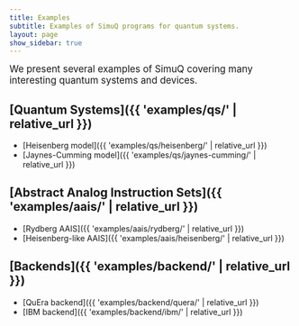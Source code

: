 ```yaml
---
title: Examples
subtitle: Examples of SimuQ programs for quantum systems.
layout: page
show_sidebar: true
---
```


<span style="font-size:larger;">
We present several examples of SimuQ covering many interesting quantum systems and devices.
</span>



## [Quantum Systems]({{ 'examples/qs/' | relative_url }})

* [Heisenberg model]({{ 'examples/qs/heisenberg/' | relative_url }})
* [Jaynes-Cumming model]({{ 'examples/qs/jaynes-cumming/' | relative_url }})

## [Abstract Analog Instruction Sets]({{ 'examples/aais/' | relative_url }})

* [Rydberg AAIS]({{ 'examples/aais/rydberg/' | relative_url }})
* [Heisenberg-like AAIS]({{ 'examples/aais/heisenberg/' | relative_url }})

## [Backends]({{ 'examples/backend/' | relative_url }})

* [QuEra backend]({{ 'examples/backend/quera/' | relative_url }})
* [IBM backend]({{ 'examples/backend/ibm/' | relative_url }})